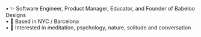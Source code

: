 • ✨ Software Engineer, Product Manager, Educator, and Founder of Babeloo Designs </br>
• 📍 Based in NYC / Barcelona </br>
• 💛 Interested in meditation, psychology, nature, solitude and conversation </br> 

